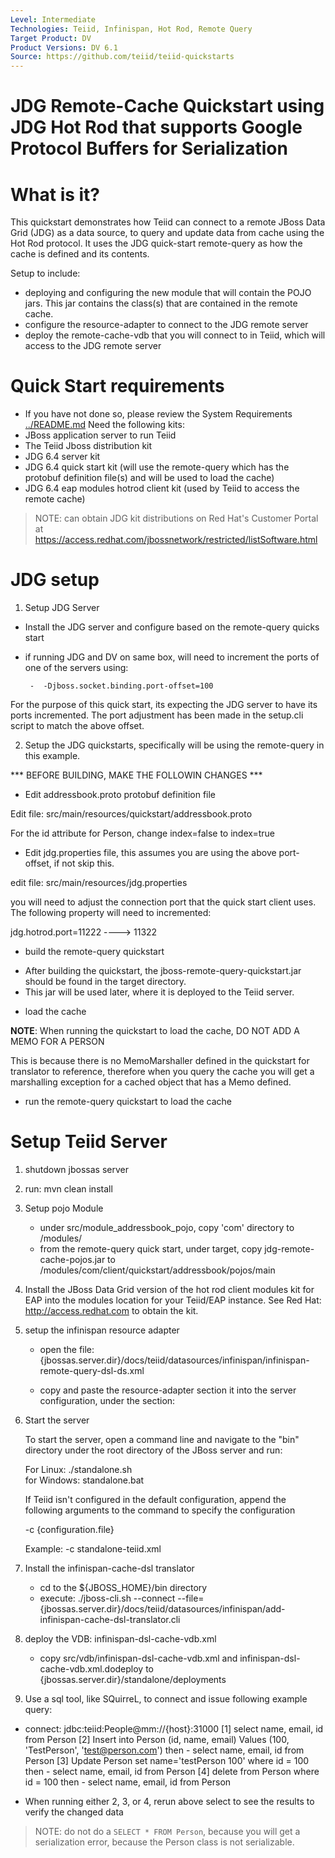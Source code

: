 ```yaml
---
Level: Intermediate
Technologies: Teiid, Infinispan, Hot Rod, Remote Query
Target Product: DV
Product Versions: DV 6.1
Source: https://github.com/teiid/teiid-quickstarts
---
```


JDG Remote-Cache Quickstart using JDG Hot Rod that supports Google Protocol Buffers for Serialization
================================

# What is it?

This quickstart demonstrates how Teiid can connect to a remote JBoss Data Grid (JDG) as a data source, to query and update data from cache using the Hot Rod protocol. 
It uses the JDG quick-start remote-query as how the cache is defined and its contents.


Setup to include:
-  deploying and configuring the new module that will contain the POJO jars.  This jar contains the class(s) that are contained in the remote cache.
-  configure the resource-adapter to connect to the JDG remote server
-  deploy the remote-cache-vdb that you will connect to in Teiid, which will access to the JDG remote server

# Quick Start requirements

-  If you have not done so, please review the System Requirements [../README.md](../README.md) 
Need the following kits:
-  JBoss application server to run Teiid
-  The Teiid Jboss distribution kit
-  JDG 6.4 server kit
-  JDG 6.4 quick start kit (will use the remote-query which has the protobuf definition file(s) and will be used to load the cache)
-  JDG 6.4 eap modules hotrod client kit (used by Teiid to access the remote cache)

> NOTE: can obtain JDG kit distributions on Red Hat's Customer Portal at https://access.redhat.com/jbossnetwork/restricted/listSoftware.html

# JDG setup

1.  Setup JDG Server
	
-  Install the JDG server and configure based on the remote-query quicks start

-  if running JDG and DV on same box, will need to increment the ports of one of the servers using:

		-  -Djboss.socket.binding.port-offset=100

For the purpose of this quick start, its expecting the JDG server to have its ports incremented.  The
port adjustment has been made in the setup.cli script to match the above offset.

2.  Setup the JDG quickstarts, specifically will be using the remote-query in this example. 

*** BEFORE BUILDING, MAKE THE FOLLOWIN CHANGES ***

*  Edit addressbook.proto protobuf definition file

Edit file:  src/main/resources/quickstart/addressbook.proto

For the id attribute for Person, change index=false to index=true

*  Edit jdg.properties file, this assumes you are using the above port-offset, if not skip this.

edit file:  src/main/resources/jdg.properties

you will need to adjust the connection port that the quick start client uses.  The following property will need to incremented:

jdg.hotrod.port=11222      	----> 11322


*  build the remote-query quickstart

-  After building the quickstart, the jboss-remote-query-quickstart.jar should be found in the target directory.
-  This jar will be used later, where it is deployed to the Teiid server.


*  load the cache

**NOTE**:  When running the quickstart to load the cache, DO NOT ADD A MEMO FOR A PERSON

This is because there is no MemoMarshaller defined in the quickstart for translator to reference, therefore when you query
the cache you will get a marshalling exception for a cached object that has a Memo defined. 

- run the remote-query quickstart to load the cache

# Setup Teiid Server

1) shutdown jbossas server

2) run:  mvn clean install

3) Setup pojo Module  
	-	under  src/module_addressbook_pojo,  copy 'com' directory to <jbossas-dir>/modules/
	-	from the remote-query quick start, under  target, copy  jdg-remote-cache-pojos.jar to <jbossas-dir>/modules/com/client/quickstart/addressbook/pojos/main

4) Install the JBoss Data Grid version of the hot rod client modules kit for EAP into 
	the modules location for your Teiid/EAP instance.
   See Red Hat:   http://access.redhat.com  to obtain the kit.


4) setup the infinispan resource adapter 

	-	open the file: {jbossas.server.dir}/docs/teiid/datasources/infinispan/infinispan-remote-query-dsl-ds.xml
	-	copy and paste the resource-adapter section it into the server configuration, under the section:

        <subsystem xmlns="urn:jboss:domain:resource-adapters:1.1">
            <resource-adapters>
            

5) Start the server

	To start the server, open a command line and navigate to the "bin" directory under the root directory of the JBoss server and run:
	
	For Linux:   ./standalone.sh	
	for Windows: standalone.bat

	If Teiid isn't configured in the default configuration, append the following arguments to the command to specify the configuration
		
	-c {configuration.file}  
	
	Example: -c standalone-teiid.xml 

6) Install the infinispan-cache-dsl translator

	-	cd to the ${JBOSS_HOME}/bin directory
	-	execute:  ./jboss-cli.sh --connect --file={jbossas.server.dir}/docs/teiid/datasources/infinispan/add-infinispan-cache-dsl-translator.cli 
	
7) deploy the VDB: infinispan-dsl-cache-vdb.xml

	* copy src/vdb/infinispan-dsl-cache-vdb.xml and infinispan-dsl-cache-vdb.xml.dodeploy to {jbossas.server.dir}/standalone/deployments	

    

8) Use a sql tool, like SQuirreL, to connect and issue following example query:

-  connect:  jdbc:teiid:People@mm://{host}:31000
[1]  select name, email, id from Person
[2]  Insert into Person (id, name, email) Values (100, 'TestPerson', 'test@person.com')
then - select name, email, id from Person
[3]  Update Person set name='testPerson 100' where id = 100
then - select name, email, id from Person
[4]  delete from Person where id = 100
then - select name, email, id from Person

* When running either 2, 3, or 4, rerun above select to see the results to 
verify the changed data

> NOTE:  do not do a `SELECT * FROM Person`, because you will get a serialization error, because the Person class is not serializable.


